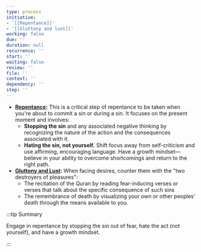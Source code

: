 ```yaml
---
type: process
initiative:
- '[[Repentance]]'
- '[[Gluttony and lust]]'
working: false
due: ''
duration: null
recurrence: ''
start: ''
waiting: false
review: ''
file: ''
context: ''
dependency: ''
step: ''
---
```


* **[Repentance](docs/sidebar1/Initiatives/good%20traits/Repentance.md):** This is a critical step of repentance to be taken when you're about to commit a sin or during a sin. It focuses on the present moment and involves:
	* **Stopping the sin** and any associated negative thinking by recognizing the nature of the action and the consequences associated with it.
	* **Hating the sin, not yourself.** Shift focus away from self-criticism and use affirming, encouraging language. Have a growth mindset—believe in your ability to overcome shortcomings and return to the right path.
* **[Gluttony and Lust](docs/sidebar1/Initiatives/bad%20traits/Gluttony%20and%20lust.md):** When facing desires, counter them with the "two destroyers of pleasures":
	* The recitation of the Quran by reading fear-inducing verses or verses that talk about the specific consequence of such sins
	* The remembrance of death by visualizing your own or other peoples' death through the means available to you.

:::tip Summary

Engage in repentance by stopping the sin out of fear, hate the act (not yourself), and have a growth mindset.

:::
